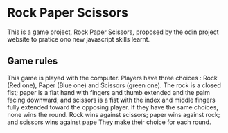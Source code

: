 # Rock Paper Scissors

This is a game project, Rock Paper Scissors, proposed by the odin project website to pratice ono new javascript skills learnt.

## Game rules
This game is played with the computer. Players have three choices : Rock (Red one), Paper (Blue one) and Scissors (green one). The rock is a closed fist; paper is a flat hand with fingers and thumb extended and the palm facing downward; and scissors is a fist with the index and middle fingers fully extended toward the opposing player.
If they have the same choices, none wins the round. Rock wins against scissors; paper wins against rock; and scissors wins against pape
They make their choice for each round. 
